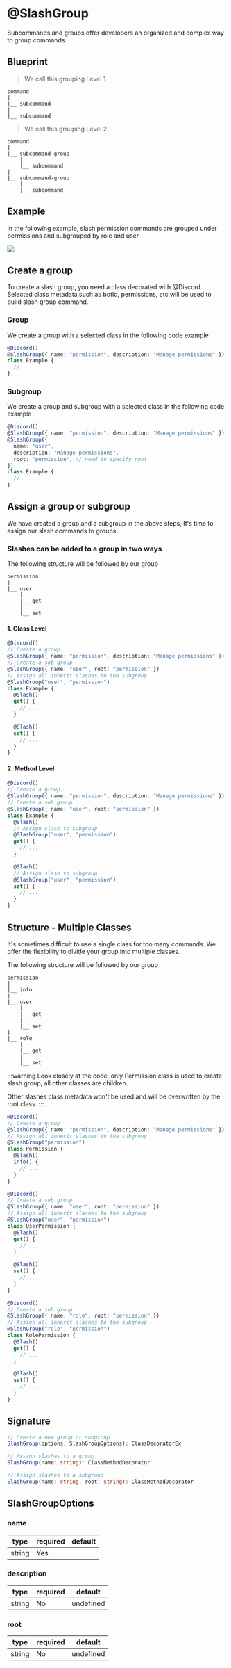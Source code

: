 # @SlashGroup

Subcommands and groups offer developers an organized and complex way to group commands.

## Blueprint

> We call this grouping Level 1

```
command
|
|__ subcommand
|
|__ subcommand

```

> We call this grouping Level 2

```
command
|
|__ subcommand-group
    |
    |__ subcommand
|
|__ subcommand-group
    |
    |__ subcommand
```

## Example

In the following example, slash permission commands are grouped under permissions and subgrouped by role and user.

![](../../../static/img/permissions.png)

## Create a group

To create a slash group, you need a class decorated with @Discord. Selected class metadata such as botId, permissions, etc will be used to build slash group command.

### Group

We create a group with a selected class in the following code example

```ts
@Discord()
@SlashGroup({ name: "permission", description: "Manage permissions" })
class Example {
  //
}
```

### Subgroup

We create a group and subgroup with a selected class in the following code example

```ts
@Discord()
@SlashGroup({ name: "permission", description: "Manage permissions" })
@SlashGroup({
  name: "user",
  description: "Manage permissions",
  root: "permission", // need to specify root
})
class Example {
  //
}
```

## Assign a group or subgroup

We have created a group and a subgroup in the above steps, It's time to assign our slash commands to groups.

### Slashes can be added to a group in two ways

The following structure will be followed by our group

```
permission
|
|__ user
    |
    |__ get
    |
    |__ set
```

#### 1. Class Level

```ts
@Discord()
// Create a group
@SlashGroup({ name: "permission", description: "Manage permissions" })
// Create a sub group
@SlashGroup({ name: "user", root: "permission" })
// Assign all inherit slashes to the subgroup
@SlashGroup("user", "permission")
class Example {
  @Slash()
  get() {
    // ...
  }

  @Slash()
  set() {
    // ...
  }
}
```

#### 2. Method Level

```ts
@Discord()
// Create a group
@SlashGroup({ name: "permission", description: "Manage permissions" })
// Create a sub group
@SlashGroup({ name: "user", root: "permission" })
class Example {
  @Slash()
  // Assign slash to subgroup
  @SlashGroup("user", "permission")
  get() {
    // ...
  }

  @Slash()
  // Assign slash to subgroup
  @SlashGroup("user", "permission")
  set() {
    // ...
  }
}
```

## Structure - Multiple Classes

It's sometimes difficult to use a single class for too many commands. We offer the flexibility to divide your group into multiple classes.

The following structure will be followed by our group

```
permission
|
|__ info
|
|__ user
    |
    |__ get
    |
    |__ set
|
|__ role
    |
    |__ get
    |
    |__ set
```

:::warning
Look closely at the code, only Permission class is used to create slash group, all other classes are children.

Other slashes class metadata won't be used and will be overwritten by the root class.
:::

```ts
@Discord()
// Create a group
@SlashGroup({ name: "permission", description: "Manage permissions" })
// Assign all inherit slashes to the subgroup
@SlashGroup("permission")
class Permission {
  @Slash()
  info() {
    // ...
  }
}
```

```ts
@Discord()
// Create a sub group
@SlashGroup({ name: "user", root: "permission" })
// Assign all inherit slashes to the subgroup
@SlashGroup("user", "permission")
class UserPermission {
  @Slash()
  get() {
    // ...
  }

  @Slash()
  set() {
    // ...
  }
}
```

```ts
@Discord()
// Create a sub group
@SlashGroup({ name: "role", root: "permission" })
// Assign all inherit slashes to the subgroup
@SlashGroup("role", "permission")
class RolePermission {
  @Slash()
  get() {
    // ...
  }

  @Slash()
  set() {
    // ...
  }
}
```

## Signature

```ts
// Create a new group or subgroup
SlashGroup(options: SlashGroupOptions): ClassDecoratorEx

// Assign slashes to a group
SlashGroup(name: string): ClassMethodDecorator

// Assign slashes to a subgroup
SlashGroup(name: string, root: string): ClassMethodDecorator
```

## SlashGroupOptions

### name

| type   | required | default |
| ------ | -------- | ------- |
| string | Yes      |         |

### description

| type   | required | default   |
| ------ | -------- | --------- |
| string | No       | undefined |

### root

| type   | required | default   |
| ------ | -------- | --------- |
| string | No       | undefined |
